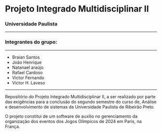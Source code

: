 # Projeto Integrado Multidisciplinar II

### Universidade Paulista

---

### Integrantes do grupo:

---

- Braian Santos
- João Henrique
- Natanael araújo
- Rafael Cardoso
- Victor Fernando
- Victor H. Laveso

---

Repositório do Projeto Integrado Multidisciplinar II, a ser realizado por parte das exigências para a conclusão do segundo semestre do curso de, Análise e desenvolvimento de sistemas da Universidade Paulista de Ribeirão Preto. 

O projeto constitui de um software de auxílio no gerenciamento da organização dos eventos dos Jogos Olímpicos de 2024 em Paris, na França.

